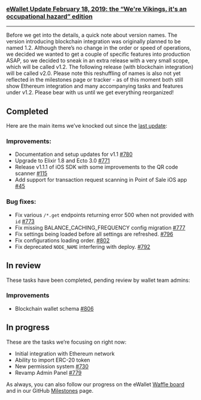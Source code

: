### [eWallet Update February 18, 2019: the “We're Vikings, it's an occupational hazard” edition](https://www.reddit.com/r/omise_go/comments/as8yn1/ewallet_update_february_18_2019_the_were_vikings/)

---

Before we get into the details, a quick note about version names. The version introducing blockchain integration was originally planned to be named 1.2. Although there’s no change in the order or speed of operations, we decided we wanted to get a couple of specific features into production ASAP, so we decided to sneak in an extra release with a very small scope, which will be called v1.2. The following release (with blockchain integration) will be called v2.0. Please note this reshuffling of names is also not yet reflected in the milestones page or tracker - as of this moment both still show Ethereum integration and many accompanying tasks and features under v1.2. Please bear with us until we get everything reorganized!

## Completed

Here are the main items we’ve knocked out since the  [last update](https://www.reddit.com/r/omise_go/comments/an5uzh/ewallet_update_february_04_2019_the_is_that_your/):

### Improvements:

-   Documentation and setup updates for v1.1  [#780](https://github.com/omisego/ewallet/pull/780)
-   Upgrade to Elixir 1.8 and Ecto 3.0  [#771](https://github.com/omisego/ewallet/pull/771)
-   Release v1.1.1 of iOS SDK with some improvements to the QR code scanner  [#115](https://github.com/omisego/ios-sdk/pull/115)
-   Add support for transaction request scanning in Point of Sale iOS app  [#45](https://github.com/omisego/pos-client-ios/pull/45)
    

### Bug fixes:

-   Fix various `/*.get` endpoints returning error 500 when not provided with `id`  [#773](https://github.com/omisego/ewallet/pull/773)
-   Fix missing BALANCE_CACHING_FREQUENCY config migration  [#777](https://github.com/omisego/ewallet/pull/777)
-   Fix settings being loaded before all settings are refreshed.  [#796](https://github.com/omisego/ewallet/pull/796)
-   Fix configurations loading order.  [#802](https://github.com/omisego/ewallet/pull/802) 
-   Fix deprecated `NODE_NAME` interfering with deploy.  [#792](https://github.com/omisego/ewallet/pull/792)
   
## In review

These tasks have been completed, pending review by wallet team admins:

### Improvements

-   Blockchain wallet schema  [#806](https://github.com/omisego/ewallet/pull/806)
    
## In progress

These are the tasks we’re focusing on right now:

-   Initial integration with Ethereum network
-   Ability to import ERC-20 token
-   New permission system  [#730](https://github.com/omisego/ewallet/pull/730)
-   Revamp Admin Panel  [#779](https://github.com/omisego/ewallet/pull/779)
    
As always, you can also follow our progress on the eWallet [Waffle board](https://waffle.io/omisego/ewallet)  and in our GitHub  [Milestones](https://github.com/omisego/ewallet/milestones) page.

